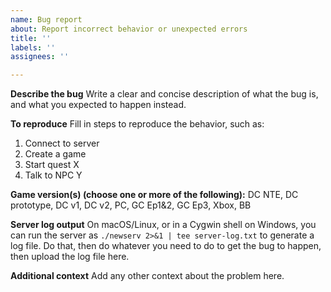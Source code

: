 ```yaml
---
name: Bug report
about: Report incorrect behavior or unexpected errors
title: ''
labels: ''
assignees: ''

---
```


**Describe the bug**
Write a clear and concise description of what the bug is, and what you expected to happen instead.

**To reproduce**
Fill in steps to reproduce the behavior, such as:
1. Connect to server
2. Create a game
3. Start quest X
4. Talk to NPC Y

**Game version(s) (choose one or more of the following):**
DC NTE, DC prototype, DC v1, DC v2, PC, GC Ep1&2, GC Ep3, Xbox, BB

**Server log output**
On macOS/Linux, or in a Cygwin shell on Windows, you can run the server as `./newserv 2>&1 | tee server-log.txt` to generate a log file. Do that, then do whatever you need to do to get the bug to happen, then upload the log file here.

**Additional context**
Add any other context about the problem here.
